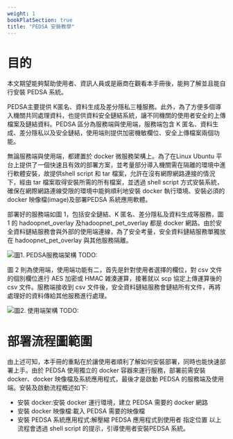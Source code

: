 ```yaml
---
weight: 1
bookFlatSection: true
title: "PEDSA 安裝教學"
---
```


# 目的

本文期望能夠幫助使用者、資訊人員或是廠商在觀看本手冊後，能夠了解並且能自行安裝 PEDSA 系統。

PEDSA主要提供 K匿名、資料生成及差分隱私三種服務。此外，為了方便多個導入機關共同處理資料，也提供資料安全鏈結系統，讓不同機關的使用者安全的上傳檔案及鏈結資料。PEDSA 區分為服務端與使用端，服務端包含 K 匿名、資料生成、差分隱私以及安全鏈結，使用端則提供加密機敏欄位、安全上傳檔案兩個功能。

無論服務端與使用端，都建置於 docker 微服務架構上。為了在Linux Ubuntu 平台上提供了一個快速且有效的部署方案，並考量部分導入機關需在隔離的環境中進行軟體安裝，故提供shell script 和 tar 檔案，允許在沒有網際網路連接的情況下，經由 tar 檔案取得安裝所需的所有檔案，並透過 shell script 方式安裝系統，確保在網際網路連線受限的環境中能夠順利地安裝 docker 執行環境、安裝必須的 docker 映像檔(image)及部署PEDSA 系統應用軟體。

部署好的服務端如圖 1，包括安全鏈結、K 匿名、差分隱私及資料生成等服務，圖 1 的 hadoopnet_overlay 及hadoopnet_pet_overlay 都是 docker 網路。由於安全資料鏈結服務會與外部的使用端連線，為了安全考量，安全資料鏈結服務單獨放在 hadoopnet_pet_overlay 與其他服務隔離。

![圖1. PEDSA服務端架構](之後補) TODO:

圖 2 則為使用端，使用端功能有二，首先是針對使用者選擇的欄位，對 csv 文件的個別欄位進行 AES 加密或 HMAC 雑湊運算，接著就以 scp 協定上傳運算後的 csv 文件。服務端接收到 csv 文件後，安全資料鏈結服務會鏈結所有文件，再將處理好的資料傳給其他服務進行處理。

![圖2. 使用端架構](之後補) TODO:

# 部署流程圖範圍

由上述可知，本手冊的重點在於讓使用者順利了解如何安裝部署，同時也能快速部署上手。由於 PEDSA 使用獨立的 docker 容器來運行服務，部署前需安裝 docker、docker 映像檔及系統應用程式，最後才是啟動 PEDSA 的服務端及使用端。安裝及啟動流程概述如下:

- 安裝 docker:安裝 docker 運行環境，建立 PEDSA 需要的
  docker 網路
- 安裝 docker 映像檔:載入 PEDSA 需要的映像檔
- 安裝 PEDSA 系統應用程式:解壓縮 PEDSA 應用程式到使用者
  指定位置
  以上流程會透過 shell script 的提示，引導使用者安裝PEDSA 系統。
